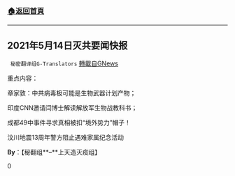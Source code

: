 ###  [:house:返回首頁](https://github.com/ourhimalayas/txt)
---

## 2021年5月14日灭共要闻快报
` 秘密翻译组G-Translators` [轉載自GNews](https://gnews.org/zh-hans/1243786/)

重点内容：

章家敦：中共病毒极可能是生物武器计划产物；

印度CNN邀请闫博士解读解放军生物战教科书；

成都49中事件寻求真相被扣“境外势力”帽子！

汶川地震13周年警方阻止遇难家属纪念活动

**By**：【秘翻组**–**上天造灭疫组】

0
